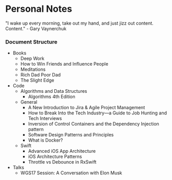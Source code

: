 # Personal Notes

"I wake up every morning, take out my hand, and just jizz out content. Content." - Gary Vaynerchuk

### Document Structure

- Books
  - Deep Work
  - How to Win Friends and Influence People
  - Meditations
  - Rich Dad Poor Dad
  - The Slight Edge
- Code
  - Algorithms and Data Structures
    - Algorithms 4th Edition
  - General
    - A New Introduction to Jira & Agile Project Management
    - How to Break Into the Tech Industry—a Guide to Job Hunting and Tech Interviews
    - Inversion of Control Containers and the Dependency Injection pattern
    - Software Design Patterns and Principles
    - What is Docker?
  - Swift
    - Advanced iOS App Architecture
    - iOS Architecture Patterns
    - Throttle vs Debounce in RxSwift
- Talks
  - WGS17 Session: A Conversation with Elon Musk
